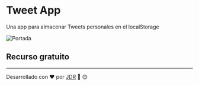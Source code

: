 # Tweet App

Una app para almacenar Tweets personales en el localStorage

![Portada](https://github.com/jdreina7/master/portada.png)

## Recurso gratuito
---
Desarrollado con :heart: por [JDR](https://github.com/jdreina7/) :muscle: :blush: